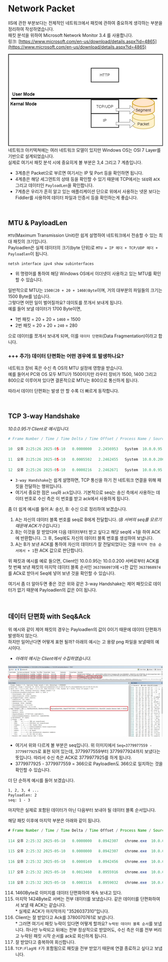 # Network Packet

IIS에 관한 부분보다는 전체적인 네트워크에서 패킷에 관하여 중요하게 생각하는 부분을 정리하여 작성하였습니다.  
패킷 분석을 위하여 Microsoft Network Monitor 3.4 를 사용합니다.  
링크: [https://www.microsoft.com/en-us/download/details.aspx?id=4865](https://www.microsoft.com/en-us/download/details.aspx?id=4865)

![](./MD_Images/07_01001.jpg)  
네트워크 아키텍쳐에는 여러 네트워크 모델이 있지만 Windows OS는 OSI 7 Layer를 기반으로 설계되었습니다.  
실제로 여기서 패킷 분석 시에 중요히게 볼 부분은 3,4 그리고 7 계층입니다.

* 3계층은 Packet으로 부르면 여기서는 IP 및 Port 등을 확인하면 됩니다.
* 4계층은 해당 세그먼트의 상태 등을 확인할 수 있기 때문에 TCP에서는 `SEQ`와 `ACK` 그리고 데이터인 `PayloadLen`을 확인합니다.
* 7계층은 우리가 흔히 알고 있는 애플리케이션 단으로 위에서 사용하는 넷몬 보다는 Fiddler를 사용하여 데이터 파일과 인증서 등을 확인하는게 좋습니다.

</br>

## MTU & PayloadLen
`MTU`(Maximum Transmission Unit)란 쉽게 설명하여 네트워크에서 전송할 수 있는 최대 패킷의 크기입니다.  
Payloadlen은 실제 데이터의 크기(byte 단위)로 `MTU = IP 헤더 + TCP/UDP 헤더 + Payloadlen`이 됩니다.  

```
netsh interface ipv4 show subinterfaces
```
* 위 명령어를 통하여 해당 Windows OS에서 이더넷이 사용하고 있는 MTU를 확인할 수 있습니다.

일반적으로 MTU는 `1500(20 + 20 + 1460)Byte`이며, 거의 대부분의 파일들의 크기는 1500 Byte를 넘습니다.  
그렇다면 어떤 일이 벌어질까요? 데이토를 쪼개서 보내게 됩니다.  
예를 들어 보낼 데이터가 1700 Byte이면, 
* 1번 패킷 = 20 + 20 + `1460` = 1500
* 2번 패킷 = 20 + 20 + `240` = 280

으로 데이터를 쪼개서 보내게 되며, 이를 `데이터 단편화`(Data Fragmentation)이라고 합니다.

### +++ 추가) 데이터 단편화는 어떤 경우에 또 발생하나요?
네트워크 장비 혹은 수신 측 OS의 MTU 설정에 영향을 받습니다.  
예를 들어서 PC와 OS 모두 MTU가 1500이지만 라우터 장비가 1500, 1400 그리고 800으로 이루어져 있다면 결론적으로 MTU는 800으로 통신하게 됩니다.

따라서 데이터 단편화는 발생 안 할 수록 더 빠르게 동작합니다.

<br>

## TCP 3-way Handshake
_10.0.0.95가 Client로 예시입니다._
```py
# Frame Number / Time / Time Delta / Time Offset / Process Name / Source / Destination / Protocol Name / Description / Conv Id

10	오후 2:25:26 2025-05-10	0.0000000	2.2456953	System	10.0.0.95	10.0.0.200	TCP	TCP:Flags=CE....S., SrcPort=53039, DstPort=8123, PayloadLen=0, Seq=3637860973, Ack=0, Win=8192 ( Negotiating scale factor 0x8 ) = 8192	{TCP:11, IPv4:27}

11	오후 2:25:26 2025-05-10	0.0005502	2.2462455	System	10.0.0.200	10.0.0.95	TCP	TCP:Flags=.E.A..S., SrcPort=8123, DstPort=53039, PayloadLen=0, Seq=3688316387, Ack=3637860974, Win=65535 ( Negotiated scale factor 0x8 ) = 16776960	{TCP:11, IPv4:27}

12	오후 2:25:26 2025-05-10	0.0000216	2.2462671	System	10.0.0.95	10.0.0.200	TCP	TCP:Flags=...A...., SrcPort=53039, DstPort=8123, PayloadLen=0, Seq=3637860974, Ack=3688316388, Win=8212 (scale factor 0x8) = 2102272	{TCP:11, IPv4:27}
```
* `3-way Handshake`는 쉽게 설명하면, TCP 통신을 하기 전 네트워크 연결을 위해 패킷을 전달하는 행위입니다.
* 여기서 중요한 점은 `seq`와 `ack`입니다. 기본적으로 seq는 송신 측에서 사용하는 데이터 번호로 수신 측은 이 번호를 받고 ack에서 사용하게 됩니다.   

좀 더 쉽게 예시를 들어 A: 송신, B: 수신 으로 정리하여 보겠습니다.  
1. A는 자신의 데이터 블록 번호를 seq로 B에게 전달합니다. (_B 서버의 seq를 모르기 때문에 ACK가 0입니다._)
2. B는 이것을 잘 받았다며 다음 데이터부터 받고 싶다고 해당 seq에 +1을 하여 ACK에 반환합니다. 그 후, Seq에도 자신의 데이터 블록 번호를 생성하여 보냅니다.
3. A는 B가 보낸 ACK를 통하여 자신의 데이터가 잘 전달되었다는 것을 `마지막 전송 순서에서 + 1`한 ACK 값으로 판단합니다.

위 패킷과 예시를 예로 들으면, Client인 10.0.0.95는 10.0.0.200 서버로부터 ACK를 첫 번째 보낸 패킷의 마지막 데이터 블록 순서인 `3637860973`에 `+1`한 값인 `3637860974`를 ACk로 받아서 Seq에 넣어 보낸 것을 확인할 수 있습니다.

여기서 좀 더 알아두면 좋은 것은 위와 같은 3-way Handshake는 제어 패킷으로 데이터가 없기 때문에 Payloadlen의 값은 0이 됩니다.  

<br>

## 데이터 단편화 with Seq&Ack
위 예시와 같이 제어 패킷의 경우는 Payloadlen의 값이 0이기 때문에 데이터 단편화가 발생하지 않는다.  
하지만 일어난다면 어떻게 표현 될까? 아래의 예시는 고 용량 png 파일을 보낼때의 예시이다.
* _아래의 예시는 Client에서 수집하였습니다._

![](./MD_Images/07_01002.jpg)
* 여기서 위와 다르게 볼 부분은 seq입니다. 위 이미지에서 `Seq=3779977559 - 3779977925`로 표현 되어 있는데, 3779977559부터 3779977924까지 보냈다는 뜻입니다. 따라서 수신 측은 ACK로 3779977925를 하게 됩니다.
* 3779977925 - 3779977559 = 366으로 Payloadlen도 366으로 일치하는 것을 확인할 수 있습니다.

더 단 순하게 예시를 들어 보겠습니다.
```
1, 2, 3, 4 ...
Payloadlen: 2
seq: 1 - 3
```
마지막은 실제로 포함된 데이터가 아닌 다음부터 보내야 될 데이터 블록 순서입니다.

해당 패킷 이후에 마지막 부분은 아래와 같이 됩니다.
```java
# Frame Number / Time / Time Delta / Time Offset / Process Name / Source / Destination / Protocol Name / Description / Conv Id

114	오후 2:25:32 2025-05-10	0.0000000	8.0942307	chrome.exe	10.0.0.200	10.0.0.95	TCP	TCP:[Continuation to #106]Flags=...A...., SrcPort=8123, DstPort=53041, PayloadLen=1460, Seq=3780067877 - 3780069337, Ack=3526037310, Win=254 (scale factor 0x8) = 65024	{TCP:27, IPv4:27}

115	오후 2:25:32 2025-05-10	0.0000000	8.0942307	chrome.exe	10.0.0.200	10.0.0.95	TCP	TCP:[Continuation to #106]Flags=...AP..., SrcPort=8123, DstPort=53041, PayloadLen=1424, Seq=3780069337 - 3780070761, Ack=3526037310, Win=254 (scale factor 0x8) = 65024	{TCP:27, IPv4:27}

116	오후 2:25:32 2025-05-10	0.0000149	8.0942456	chrome.exe	10.0.0.95	10.0.0.200	TCP	TCP:Flags=...A...., SrcPort=53041, DstPort=8123, PayloadLen=0, Seq=3526037310, Ack=3780070761, Win=8123 (scale factor 0x8) = 2079488	{TCP:27, IPv4:27}

117	오후 2:25:32 2025-05-10	0.0013460	8.0955916	chrome.exe	10.0.0.95	10.0.0.200	TCP	TCP:[Dup Ack #118]Flags=...A...., SrcPort=53041, DstPort=8123, PayloadLen=0, Seq=3526037310, Ack=3780070761, Win=8212 (scale factor 0x8) = 2102272	{TCP:27, IPv4:27}

118	오후 2:25:32 2025-05-10	0.0003116	8.0959032	chrome.exe	10.0.0.95	10.0.0.200	TCP	TCP:Flags=...A...F, SrcPort=53041, DstPort=8123, PayloadLen=0, Seq=3526037310, Ack=3780070761, Win=8212 (scale factor 0x8) = 2102272	{TCP:27, IPv4:27}
```
114. 1460Byte로 이미지를 데이터 단편화하여 계속 보내고 있다.
115. 마지막 1424Byte로 서버는 전부 데이터를 보냈습니다. 같은 데이터를 단편화하여서 보낼 때 ACK는 같습니다.  
    * 실제로 ACK가 마지막까지 "3526037310"입니다.
116. Client는 잘 받았다고 Ack를 3780070761로 보냅니다.  
    * 그러면 여기서 패킷 누락이 있다면 어떻게 할까요? `누락된 데이터 블록 순서`를 보냅니다. 하나만 누락되고 뒤에는 전부 정상적으로 받았어도, 수신 측은 이를 전부 버리고 누락된 패킷 시작 순서를 ack로 회신하게 됩니다.
117. 잘 받았다고 중복하여 회신합니다.
118. `TCP:Flag에 F`가 포함됨으로 패킷을 전부 받았기 때문에 연결 종료하고 싶다고 보냅니다.